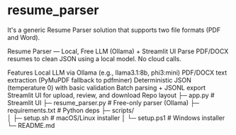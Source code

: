 # resume_parser
It's a generic Resume Parser solution that supports two file formats (PDF and Word).

Resume Parser — Local, Free LLM (Ollama) + Streamlit UI
Parse PDF/DOCX resumes to clean JSON using a local model. No cloud calls.

Features
Local LLM via Ollama (e.g., llama3.1:8b, phi3:mini)
PDF/DOCX text extraction (PyMuPDF fallback to pdfminer)
Deterministic JSON (temperature 0) with basic validation
Batch parsing + JSONL export
Streamlit UI for upload, review, and download
Repo layout
  ├─ app.py # Streamlit UI 
  ├─ resume_parser.py # Free-only parser (Ollama) 
  ├─ requirements.txt # Python deps 
  ├─ scripts/  
  │ ├─ setup.sh # macOS/Linux installer 
  │ └─ setup.ps1 # Windows installer 
  └─ README.md
